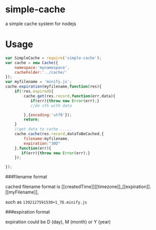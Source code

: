 simple-cache
============

a simple cache system for nodejs

Usage
=============
```js
var SimpleCache = require('simple-cache');
var cache = new Cache({
    namespace:'mynamespace',
    cacheFolder:'../cache/'
});
var myfilename = 'minify.js';
cache.expiration(myfilename,function(res){
    if(!res.expired){
        cache.get(res.record,function(err,data){
           if(err){throw new Error(err);}
           //do sth with data

        },{encoding:'utf8'});
        return;
    }
    //get data to cache .....
    cache.cache(res.record,dataToBeCached,{
        filename:myfilename,
        expiration:"30D"
    },function(err){
       if(err){throw new Error(err);}
    });

});

```

###filename format

cached filename format is [[createdTime]][[timezone]]_[[expiration]].[[myFilename]],

such as ``1392127591530+1_7D.minify.js``

###expiration format

expiration could be D (day), M (month) or Y (year)
